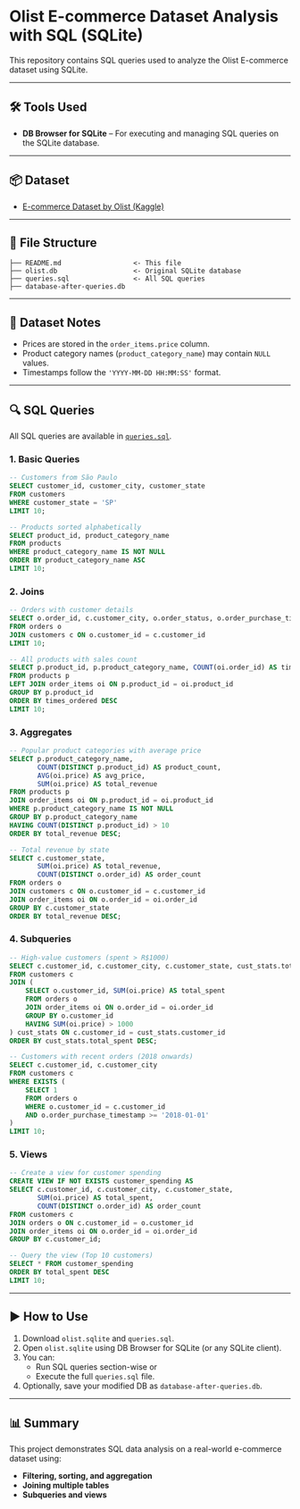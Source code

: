 # Olist E-commerce Dataset Analysis with SQL (SQLite)

This repository contains SQL queries used to analyze the Olist E-commerce dataset using SQLite.

---

## 🛠 Tools Used

- **DB Browser for SQLite** – For executing and managing SQL queries on the SQLite database.

---

## 📦 Dataset

- [E-commerce Dataset by Olist (Kaggle)](https://www.kaggle.com/datasets/terencicp/e-commerce-dataset-by-olist-as-an-sqlite-database)

---

## 📁 File Structure

```
├── README.md                  <- This file  
├── olist.db                   <- Original SQLite database  
├── queries.sql                <- All SQL queries  
├── database-after-queries.db  
```

---

## 📝 Dataset Notes

- Prices are stored in the `order_items.price` column.
- Product category names (`product_category_name`) may contain `NULL` values.
- Timestamps follow the `'YYYY-MM-DD HH:MM:SS'` format.

---

## 🔍 SQL Queries

All SQL queries are available in [`queries.sql`](queries.sql).

### 1. Basic Queries

```sql
-- Customers from São Paulo
SELECT customer_id, customer_city, customer_state
FROM customers
WHERE customer_state = 'SP'
LIMIT 10;

-- Products sorted alphabetically
SELECT product_id, product_category_name
FROM products
WHERE product_category_name IS NOT NULL
ORDER BY product_category_name ASC
LIMIT 10;
```

### 2. Joins

```sql
-- Orders with customer details
SELECT o.order_id, c.customer_city, o.order_status, o.order_purchase_timestamp
FROM orders o
JOIN customers c ON o.customer_id = c.customer_id
LIMIT 10;

-- All products with sales count
SELECT p.product_id, p.product_category_name, COUNT(oi.order_id) AS times_ordered
FROM products p
LEFT JOIN order_items oi ON p.product_id = oi.product_id
GROUP BY p.product_id
ORDER BY times_ordered DESC
LIMIT 10;
```

### 3. Aggregates

```sql
-- Popular product categories with average price
SELECT p.product_category_name,
       COUNT(DISTINCT p.product_id) AS product_count,
       AVG(oi.price) AS avg_price,
       SUM(oi.price) AS total_revenue
FROM products p
JOIN order_items oi ON p.product_id = oi.product_id
WHERE p.product_category_name IS NOT NULL
GROUP BY p.product_category_name
HAVING COUNT(DISTINCT p.product_id) > 10
ORDER BY total_revenue DESC;

-- Total revenue by state
SELECT c.customer_state,
       SUM(oi.price) AS total_revenue,
       COUNT(DISTINCT o.order_id) AS order_count
FROM orders o
JOIN customers c ON o.customer_id = c.customer_id
JOIN order_items oi ON o.order_id = oi.order_id
GROUP BY c.customer_state
ORDER BY total_revenue DESC;
```

### 4. Subqueries

```sql
-- High-value customers (spent > R$1000)
SELECT c.customer_id, c.customer_city, c.customer_state, cust_stats.total_spent
FROM customers c
JOIN (
    SELECT o.customer_id, SUM(oi.price) AS total_spent
    FROM orders o
    JOIN order_items oi ON o.order_id = oi.order_id
    GROUP BY o.customer_id
    HAVING SUM(oi.price) > 1000
) cust_stats ON c.customer_id = cust_stats.customer_id
ORDER BY cust_stats.total_spent DESC;

-- Customers with recent orders (2018 onwards)
SELECT c.customer_id, c.customer_city
FROM customers c
WHERE EXISTS (
    SELECT 1
    FROM orders o
    WHERE o.customer_id = c.customer_id
    AND o.order_purchase_timestamp >= '2018-01-01'
)
LIMIT 10;
```

### 5. Views

```sql
-- Create a view for customer spending
CREATE VIEW IF NOT EXISTS customer_spending AS
SELECT c.customer_id, c.customer_city, c.customer_state,
       SUM(oi.price) AS total_spent,
       COUNT(DISTINCT o.order_id) AS order_count
FROM customers c
JOIN orders o ON c.customer_id = o.customer_id
JOIN order_items oi ON o.order_id = oi.order_id
GROUP BY c.customer_id;

-- Query the view (Top 10 customers)
SELECT * FROM customer_spending
ORDER BY total_spent DESC
LIMIT 10;
```


---

## ▶️ How to Use

1. Download `olist.sqlite` and `queries.sql`.
2. Open `olist.sqlite` using DB Browser for SQLite (or any SQLite client).
3. You can:
   - Run SQL queries section-wise  or
   - Execute the full `queries.sql` file.
4. Optionally, save your modified DB as `database-after-queries.db`.

---

## 📊 Summary

This project demonstrates SQL data analysis on a real-world e-commerce dataset using:

- **Filtering, sorting, and aggregation**
- **Joining multiple tables**
- **Subqueries and views**




